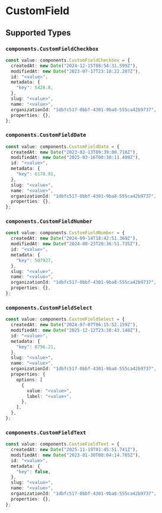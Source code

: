 # CustomField


## Supported Types

### `components.CustomFieldCheckbox`

```typescript
const value: components.CustomFieldCheckbox = {
  createdAt: new Date("2024-12-15T08:54:31.599Z"),
  modifiedAt: new Date("2023-07-17T23:18:22.207Z"),
  id: "<value>",
  metadata: {
    "key": 5428.8,
  },
  slug: "<value>",
  name: "<value>",
  organizationId: "1dbfc517-0bbf-4301-9ba8-555ca42b9737",
  properties: {},
};
```

### `components.CustomFieldDate`

```typescript
const value: components.CustomFieldDate = {
  createdAt: new Date("2023-02-13T09:39:00.718Z"),
  modifiedAt: new Date("2025-03-16T00:30:11.499Z"),
  id: "<value>",
  metadata: {
    "key": 6178.91,
  },
  slug: "<value>",
  name: "<value>",
  organizationId: "1dbfc517-0bbf-4301-9ba8-555ca42b9737",
  properties: {},
};
```

### `components.CustomFieldNumber`

```typescript
const value: components.CustomFieldNumber = {
  createdAt: new Date("2024-09-14T18:42:51.369Z"),
  modifiedAt: new Date("2024-08-23T20:36:51.735Z"),
  id: "<value>",
  metadata: {
    "key": 507927,
  },
  slug: "<value>",
  name: "<value>",
  organizationId: "1dbfc517-0bbf-4301-9ba8-555ca42b9737",
  properties: {},
};
```

### `components.CustomFieldSelect`

```typescript
const value: components.CustomFieldSelect = {
  createdAt: new Date("2024-07-07T06:15:52.159Z"),
  modifiedAt: new Date("2025-12-12T23:38:43.148Z"),
  id: "<value>",
  metadata: {
    "key": 8796.21,
  },
  slug: "<value>",
  name: "<value>",
  organizationId: "1dbfc517-0bbf-4301-9ba8-555ca42b9737",
  properties: {
    options: [
      {
        value: "<value>",
        label: "<value>",
      },
    ],
  },
};
```

### `components.CustomFieldText`

```typescript
const value: components.CustomFieldText = {
  createdAt: new Date("2025-11-19T01:45:51.741Z"),
  modifiedAt: new Date("2023-01-30T08:04:14.705Z"),
  id: "<value>",
  metadata: {
    "key": false,
  },
  slug: "<value>",
  name: "<value>",
  organizationId: "1dbfc517-0bbf-4301-9ba8-555ca42b9737",
  properties: {},
};
```

